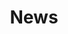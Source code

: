 ---
layout: project
title: "News"
description: "What's New"
header-img: "img/home-bg2.jpg"
category: NEWS
---